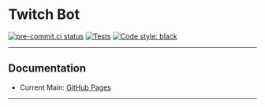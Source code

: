 # Twitch Bot

[![pre-commit.ci status](https://results.pre-commit.ci/badge/github/Ozy-Viking/twitch_bot/main.svg)](https://results.pre-commit.ci/latest/github/Ozy-Viking/twitch_bot/main) [![Tests](https://github.com/Ozy-Viking/twitch_bot/actions/workflows/test.yml/badge.svg)](https://github.com/Ozy-Viking/twitch_bot/actions/workflows/test.yml) [![Code style: black](https://img.shields.io/badge/code%20style-black-000000.svg)](https://github.com/psf/black) 

---
## Documentation

- Current Main: [GitHub Pages](https://ozy-viking.github.io/twitch_bot/)

---
